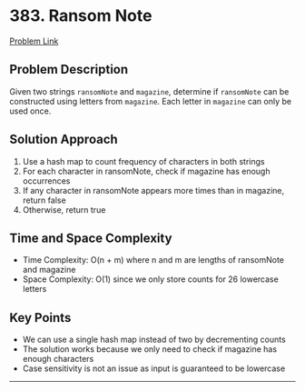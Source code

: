 # 383. Ransom Note

[Problem Link](https://leetcode.com/problems/ransom-note/)

## Problem Description
Given two strings `ransomNote` and `magazine`, determine if `ransomNote` can be constructed using letters from `magazine`. Each letter in `magazine` can only be used once.

## Solution Approach
1. Use a hash map to count frequency of characters in both strings
2. For each character in ransomNote, check if magazine has enough occurrences
3. If any character in ransomNote appears more times than in magazine, return false
4. Otherwise, return true

## Time and Space Complexity
- Time Complexity: O(n + m) where n and m are lengths of ransomNote and magazine
- Space Complexity: O(1) since we only store counts for 26 lowercase letters

## Key Points
- We can use a single hash map instead of two by decrementing counts
- The solution works because we only need to check if magazine has enough characters
- Case sensitivity is not an issue as input is guaranteed to be lowercase
---